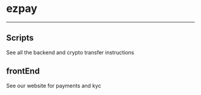 # ezpay
---

## Scripts

See all the backend and crypto transfer instructions

## frontEnd

See our website for payments and kyc
